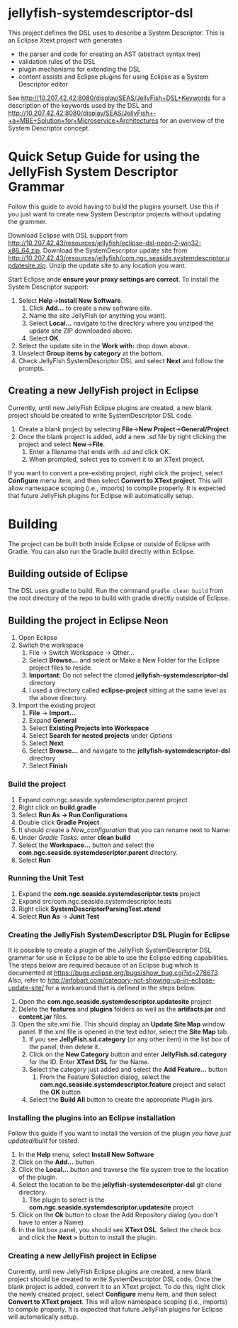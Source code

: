 # jellyfish-systemdescriptor-dsl
This project defines the DSL uses to describe a System Descriptor.  This is an Eclipse Xtext project with generates
* the parser and code for creating an AST (abstract syntax tree)
* validation rules of the DSL
* plugin mechanisms for extending the DSL
* content assists and Eclipse plugins for using Eclipse as a System Descriptor editor

See http://10.207.42.42:8080/display/SEAS/JellyFish+DSL+Keywords for a description of the keywords used by the DSL and http://10.207.42.42:8080/display/SEAS/JellyFish+-+a+MBE+Solution+for+Microservice+Architectures for an overview of the System Descriptor concept.

# Quick Setup Guide for using the JellyFish System Descriptor Grammar
Follow this guide to avoid having to build the plugins yourself.  Use this if you just want to create new System Descriptor projects without updating the grammer.

Download Eclipse with DSL support from http://10.207.42.43/resources/jellyfish/eclipse-dsl-neon-2-win32-x86_64.zip.  Download the SystemDescriptor update site from http://10.207.42.43/resources/jellyfish/com.ngc.seaside.systemdescriptor.updatesite.zip.  Unzip the update site to any location you want.

Start Eclipse ande **ensure your proxy settings are correct**.  To install the System Descriptor support:
1. Select **Help**->**Install New Software**.
   1. Click **Add...** to create a new software site.
   1. Name the site JellyFish (or anything you want).
   1. Select **Local...** navigate to the directory where you unziped the update site ZIP downloaded above.
   1. Select **OK**.
1. Select the update site in the **Work with:** drop down above.
1. Unselect **Group items by category** at the bottom.
1. Check JellyFish SystemDescriptor DSL and select **Next** and follow the prompts.

## Creating a new JellyFish project in Eclipse
Currently, until new JellyFish Eclipse plugins are created, a new blank project should be created to write SystemDescriptor
DSL code.  
1. Create a blank project by selecting **File**->**New Project**->**General/Project**.
1. Once the blank project is added, add a new *.sd* file by right clicking the project and select **New**->**File**. 
   1. Enter a filename that ends with *.sd* and click OK.  
   1. When prompted, select yes to convert it to an XText project.

If you want to convert a pre-existing project, right click the project, select **Configure** menu item, and then select **Convert to XText project**.  This will allow namespace scoping (i.e., imports) to compile properly.  It is expected that future JellyFish plugins for Eclipse will automatically setup.

# Building
The project can be built both inside Eclipse or outside of Eclipse with Gradle.  You can also run the Gradle build directly within Eclipse.

## Building outside of Eclipse
The DSL uses gradle to build.  Run the command ``gradle clean build`` from the root directory of the repo to build with gradle directly outside of Eclipse.

## Building the project in Eclipse Neon
1. Open Eclipse
1. Switch the workspace
   1. File -> Switch Workspace -> Other...
   1. Select **Browse...** and select or Make a New Folder for the Eclipse project files to reside.
   1. **Important:** Do not select the cloned **jellyfish-systemdescriptor-dsl** directory
   1. I used a directory called **eclipse-project** sitting at the same level as the above directory.
1. Import the existing project
   1. **File** -> **Import...**
   1. Expand **General**
   1. Select **Existing Projects into Workspace**
   1. Select **Search for nested projects** under *Options*
   1. Select **Next**
   1. Select **Browse...** and navigate to the **jellyfish-systemdescriptor-dsl** directory
   1. Select **Finish**

### Build the project
1. Expand com.ngc.seaside.systemdescriptor.parent project
1. Right click on **build.gradle**
1. Select **Run As -> Run Configurations**
1. Double click **Gradle Project**
1. It should create a *New_configuration* that you can rename next to Name:
1. Under *Gradle Tasks:* enter **clean build**
1. Select the **Workspace...** button and select the **com.ngc.seaside.systemdescriptor.parent** directory.
1. Select **Run**

### Running the Unit Test
1. Expand the **com.ngc.seaside.systemdescriptor.tests** project
1. Expand src/com.ngc.seaside.systemdescriptor.tests 
1. Right click **SystemDescriptorParsingTest.xtend**
1. Select **Run As** -> **Junit Test**

### Creating the JellyFish SystemDescriptor DSL Plugin for Eclipse
It is possible to create a plugin of the JellyFish SystemDescriptor DSL grammar for use in Eclipse to be able
to use the Eclipse editing capabilities.  The steps below are required because of an Eclipse bug which is documented
at https://bugs.eclipse.org/bugs/show_bug.cgi?id=278673.  Also, refer to http://infobart.com/category-not-showing-up-in-eclipse-update-site/ for a workaround that is defined in
the steps below.
1. Open the **com.ngc.seaside.systemdescriptor.updatesite** project
1. Delete the **features** and **plugins** folders as well as the **artifacts.jar** and **content.jar** files.
1. Open the site.xml file.  This should display an **Update Site Map** window panel.  If the xml file is opened in the text editor, select the **Site Map** tab.
   1. If you see **JellyFish.sd.category** (or any other item) in the list box of the panel, then delete it.
   1. Click on the **New Category** button and enter **JellyFish.sd.category** for the ID.  Enter **XText DSL** for the Name.
   1. Select the category just added and select the **Add Feature...** button
      1. From the Feature Selection dialog, select the **com.ngc.seaside.systemdescriptor.feature** project and select the **OK** button
   1. Select the **Build All** button to create the appropriate Plugin jars.
   
### Installing the plugins into an Eclipse installation
Follow this guide if you want to install the version of the plugin *you have just updated/built* for tested.
1. In the **Help** menu, select **Install New Software**
1. Click on the **Add...** button
1. Click the **Local...** button and traverse the file system tree to the location of the plugin.
1. Select the location to be the **jellyfish-systemdescriptor-dsl** git clone directory.
   1. The plugin to select is the **com.ngc.seaside.systemdescriptor.updatesite** project
1. Click on the **Ok** button to close the Add Repository dialog (you don't have to enter a Name)
1. In the list box panel, you should see **XText DSL**.  Select the check box and click the **Next >** button to install the plugin.

### Creating a new JellyFish project in Eclipse
Currently, until new JellyFish Eclipse plugins are created, a new blank project should be created to write SystemDescriptor
DSL code.  Once the blank project is added, convert it to an XText project.  To do this, right click the newly created
project, select **Configure** menu item, and then select **Convert to XText project**.  This will allow namespace scoping
(i.e., imports) to compile properly.  It is expected that future JellyFish plugins for Eclipse will automatically setup.

